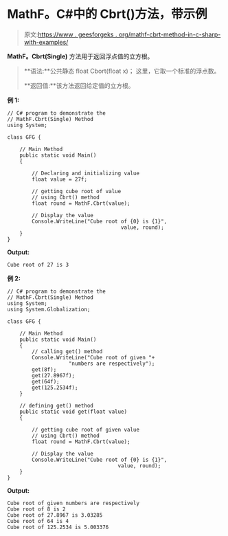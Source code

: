 # MathF。C#中的 Cbrt()方法，带示例

> 原文:[https://www . geesforgeks . org/mathf-cbrt-method-in-c-sharp-with-examples/](https://www.geeksforgeeks.org/mathf-cbrt-method-in-c-sharp-with-examples/)

**MathF。Cbrt(Single)** 方法用于返回浮点值的立方根。

> **语法:**公共静态 float Cbort(float x)；
> 这里，它取一个标准的浮点数。
> 
> **返回值:**该方法返回给定值的立方根。

**例 1:**

```
// C# program to demonstrate the
// MathF.Cbrt(Single) Method
using System;

class GFG {

    // Main Method
    public static void Main()
    {

        // Declaring and initializing value
        float value = 27f;

        // getting cube root of value
        // using Cbrt() method
        float round = MathF.Cbrt(value);

        // Display the value
        Console.WriteLine("Cube root of {0} is {1}",
                                     value, round);
    }
}
```

**Output:**

```
Cube root of 27 is 3

```

**例 2:**

```
// C# program to demonstrate the
// MathF.Cbrt(Single) Method
using System;
using System.Globalization;

class GFG {

    // Main Method
    public static void Main()
    {
        // calling get() method
        Console.WriteLine("Cube root of given "+
                    "numbers are respectively");
        get(8f);
        get(27.8967f);
        get(64f);
        get(125.2534f);
    }

    // defining get() method
    public static void get(float value)
    {

        // getting cube root of given value
        // using Cbrt() method
        float round = MathF.Cbrt(value);

        // Display the value
        Console.WriteLine("Cube root of {0} is {1}",
                                    value, round);
    }
}
```

**Output:**

```
Cube root of given numbers are respectively
Cube root of 8 is 2
Cube root of 27.8967 is 3.03285
Cube root of 64 is 4
Cube root of 125.2534 is 5.003376

```